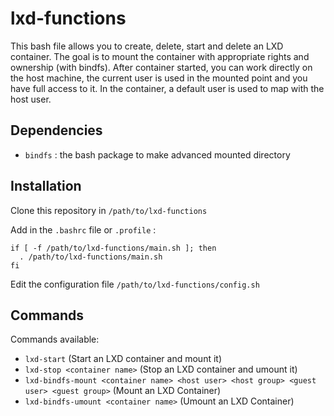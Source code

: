 # lxd-functions

This bash file allows you to create, delete, start and delete an LXD container.
The goal is to mount the container with appropriate rights and ownership (with bindfs).
After container started, you can work directly on the host machine, the current user is used in the mounted point and you have full access to it. In the container, a default user is used to map with the host user.

## Dependencies

  * `bindfs` : the bash package to make advanced mounted directory

## Installation

Clone this repository in `/path/to/lxd-functions`

Add in the `.bashrc` file or `.profile` :

```
if [ -f /path/to/lxd-functions/main.sh ]; then
  . /path/to/lxd-functions/main.sh
fi
```

Edit the configuration file `/path/to/lxd-functions/config.sh`

## Commands

Commands available:

  * `lxd-start` <container name> (Start an LXD container and mount it)
  * `lxd-stop <container name>` (Stop an LXD container and umount it)
  * `lxd-bindfs-mount <container name> <host user> <host group> <guest user> <guest group>` (Mount an LXD Container)
  * `lxd-bindfs-umount <container name>` (Umount an LXD Container)
